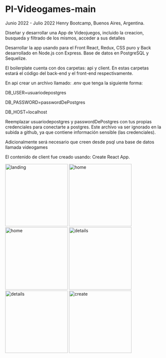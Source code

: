 # PI-Videogames-main

<p>
Junio 2022 - Julio 2022 
Henry Bootcamp, Buenos Aires, Argentina.  
</p>
</strong>

Diseñar y desarrollar una App de Videojuegos, incluido la creacion, busqueda y filtrado de los mismos, acceder a sus detalles 

Desarrollar la app usando para el Front React, Redux, CSS puro y Back desarrollado en Node.js con Express. Base de datos en PostgreSQL y Sequelize. 

El boilerplate cuenta con dos carpetas: api y client. En estas carpetas estará el código del back-end y el front-end respectivamente.

En api crear un archivo llamado: .env que tenga la siguiente forma:

DB_USER=usuariodepostgres

DB_PASSWORD=passwordDePostgres

DB_HOST=localhost

Reemplazar usuariodepostgres y passwordDePostgres con tus propias credenciales para conectarte a postgres. Este archivo va ser ignorado en la subida a github, ya que contiene información sensible (las credenciales).

Adicionalmente será necesario que creen desde psql una base de datos llamada videogames

El contenido de client fue creado usando: Create React App.

<p>
<img src="https://res.cloudinary.com/dcpcja2qg/image/upload/v1668002627/Videogames/Captura_de_pantalla_152_sd6s4s.png" width="200" alt="landing" >
<img src="https://res.cloudinary.com/dcpcja2qg/image/upload/v1668002627/Videogames/Captura_de_pantalla_154_cgdvd9.png" width="200" alt="home">
<img src="https://res.cloudinary.com/dcpcja2qg/image/upload/v1668002615/Videogames/Captura_de_pantalla_156_qoew1a.png" width="200" alt="home" >
<img src="https://res.cloudinary.com/dcpcja2qg/image/upload/v1668002615/Videogames/Captura_de_pantalla_157_cwkozy.png" width="200" alt="details" >
<img src="https://res.cloudinary.com/dcpcja2qg/image/upload/v1668002612/Videogames/Captura_de_pantalla_158_ozomno.png" width="200" alt="details" >
<img src="https://res.cloudinary.com/dcpcja2qg/image/upload/v1668002609/Videogames/Captura_de_pantalla_159_axzfvs.png" width="200" alt="create" >
 
</p>
